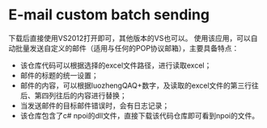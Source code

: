 # E-mail custom batch sending
  下载后直接使用VS2012打开即可，其他版本的VS也可以。
  使用该应用，可以自动批量发送自定义的邮件（适用与任何的POP协议邮箱），主要具备特点：
   + 该仓库代码可以根据选择的excel文件路径，进行读取excel；
   + 邮件的标题的统一设置；
   + 邮件的内容，可以根据luozhengQAQ+数字，及读取的excel文件的第三行往后、第四列往后的内容进行替换；
   + 当发送邮件的目标邮件错误时，会有日志记录；
   + 该仓库包含了c# npoi的dll文件，直接下载该代码仓库即可看到npoi的文件。
